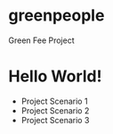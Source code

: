 # greenpeople
Green Fee Project

<h1>Hello World!</h1>

<p> <ul>
  <li> Project Scenario 1 </li>
  <li> Project Scenario 2 </li>
  <li> Project Scenario 3 </li>
  
  </p>
  
  
